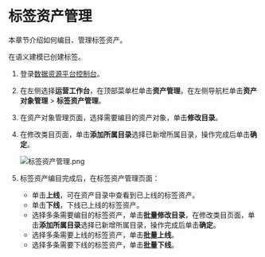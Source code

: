 # 标签资产管理

本章节介绍如何编目、管理标签资产。

在语义建模已创建标签。

1.  登录[数据资源平台控制台](https://dataq.console.aliyun.com)。

2.  在左侧选择**运营工作台**，在顶部菜单栏单击**资产管理**，在左侧导航栏单击**资产对象管理** \> **标签资产管理**。

3.  在资产对象管理页面，选择需要编目的资产对象，单击**修改目录**。

4.  在修改类目页面，单击**添加所属目录**选择已新增所属目录，操作完成后单击**确定**。

    ![标签资产管理.png](https://static-aliyun-doc.oss-accelerate.aliyuncs.com/assets/img/zh-CN/5387899061/p206870.png)

5.  标签资产编目完成后，在标签资产管理页面：

    -   单击**上线**，可在资产目录中查看到已上线的标签资产。
    -   单击**下线**，下线已上线的标签资产。
    -   选择多条需要编目的标签资产，单击**批量修改目录**，在修改类目页面，单击**添加所属目录**选择已新增所属目录，操作完成后单击**确定**。
    -   选择多条需要上线的标签资产，单击**批量上线**。
    -   选择多条需要下线的标签资产，单击**批量下线**。


